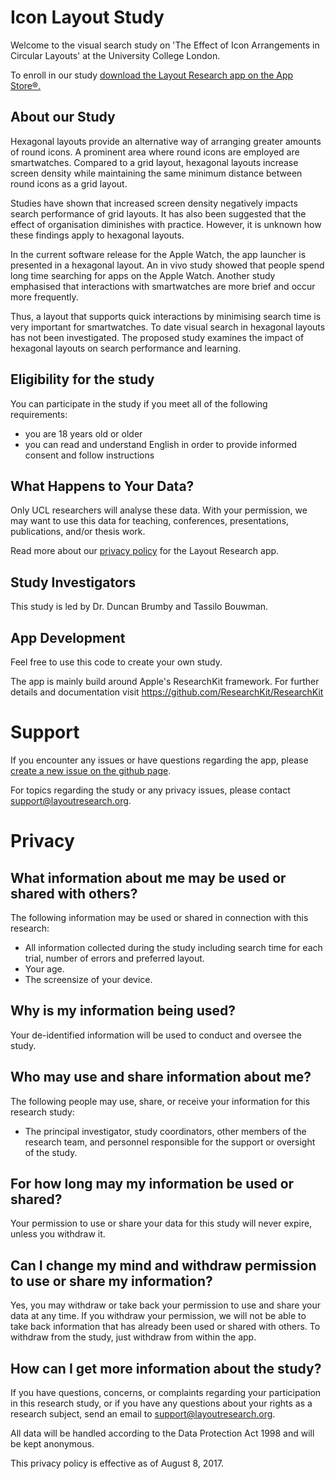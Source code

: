 # Icon Layout Study

Welcome to the visual search study on 'The Effect of Icon Arrangements in Circular Layouts' at the University College London.

To enroll in our study [download the Layout Research app on the App Store®.](https://itunes.apple.com/us/app/layout-research/id1264525610)

## About our Study

Hexagonal layouts provide an alternative way of arranging greater amounts of round icons. A prominent area where round icons are employed are smartwatches. Compared to a grid layout, hexagonal layouts increase screen density while maintaining the same minimum distance between round icons as a grid layout.

Studies have shown that increased screen density negatively impacts search performance of grid layouts. It has also been suggested that the effect of organisation diminishes with practice. However, it is unknown how these findings apply to hexagonal layouts. 

In the current software release for the Apple Watch, the app launcher is presented in a hexagonal layout. An in vivo study showed that people spend long time searching for apps on the Apple Watch. Another study emphasised that interactions with smartwatches are more brief and occur more frequently.

Thus, a layout that supports quick interactions by minimising search time is very important for smartwatches. To date visual search in hexagonal layouts has not been investigated. The proposed study examines the impact of hexagonal layouts on search performance and learning.

## Eligibility for the study

You can participate in the study if you meet all of the following requirements:
* you are 18 years old or older
* you can read and understand English in order to provide informed consent and follow instructions

## What Happens to Your Data?

Only UCL researchers will analyse these data. With your permission, we may want to use this data for teaching, conferences, presentations, publications, and/or thesis work.

Read more about our [privacy policy](#privacy) for the Layout Research app.

## Study Investigators

This study is led by Dr. Duncan Brumby and Tassilo Bouwman.

## App Development

Feel free to use this code to create your own study.

The app is mainly build around Apple's ResearchKit framework. For further details and documentation visit
https://github.com/ResearchKit/ResearchKit

# Support

If you encounter any issues or have questions regarding the app, please [create a new issue on the github page](https://github.com/bouwman/LayoutResearch/issues).

For topics regarding the study or any privacy issues, please contact support@layoutresearch.org.

# Privacy

## What information about me may be used or shared with others?

The following information may be used or shared in connection with this research:
* All information collected during the study including search time for each trial, number of errors and preferred layout.
* Your age.
* The screensize of your device.

## Why is my information being used?

Your de-identified information will be used to conduct and oversee the study.

## Who may use and share information about me?

The following people may use, share, or receive your information for this research study:
* The principal investigator, study coordinators, other members of the research team, and personnel responsible for the support or oversight of the study.

## For how long may my information be used or shared?

Your permission to use or share your data for this study will never expire, unless you withdraw it.

## Can I change my mind and withdraw permission to use or share my information?

Yes, you may withdraw or take back your permission to use and share your data at any time. If you withdraw your permission, we will not be able to take back information that has already been used or shared with others. To withdraw from the study, just withdraw from within the app.

## How can I get more information about the study?

If you have questions, concerns, or complaints regarding your participation in this research study, or if you have any questions about your rights as a research subject, send an email to support@layoutresearch.org.

All data will be handled according to the Data Protection Act 1998 and will be kept anonymous.

This privacy policy is effective as of August 8, 2017.
